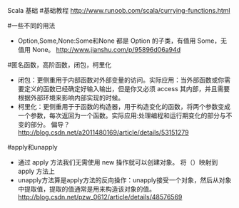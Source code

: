 Scala 基础
#基础教程
<http://www.runoob.com/scala/currying-functions.html>  

#一些不同的用法
* Option,Some,None:Some和None 都是 Option 的子类，有值用 Some，无值用 None。
<http://www.jianshu.com/p/95896d06a94d>  

#匿名函数，高阶函数，闭包，柯里化  
* 闭包：更侧重用于内部函数对外部变量的访问。实际应用：当外部函数或你需要定义的函数已经确定好输入输出，但是你又必须 access 其内部，并且需要根据外部环境来影响内部实现的时候。
* 柯里化：更侧重用于于函数的构造器，用于构造变化的函数，将两个参数变成一个参数，每次返回为一个函数。实际应用:处理编程和运行期变化的部分与不变的部分。 偏导？
  <http://blog.csdn.net/a2011480169/article/details/53151279>  

#apply和unapply
* 通过 apply 方法我们无需使用 new 操作就可以创建对象。 将（）映射到 apply 方法上
* unapply方法算是apply方法的反向操作：unapply接受一个对象，然后从对象中提取值，提取的值通常是用来构造该对象的值。
<http://blog.csdn.net/pzw_0612/article/details/48576569>
  